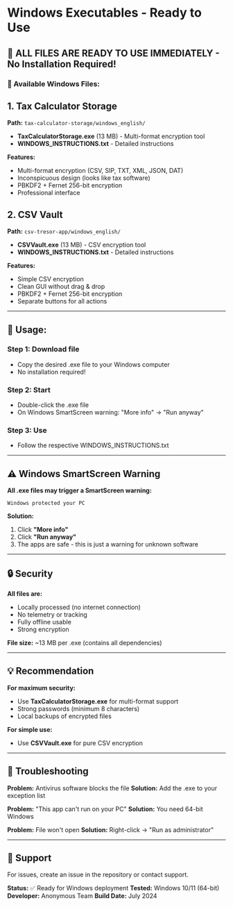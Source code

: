 # Windows Executables - Ready to Use

## 🎯 ALL FILES ARE READY TO USE IMMEDIATELY - No Installation Required!

### 📁 Available Windows Files:

## 1. Tax Calculator Storage
**Path:** `tax-calculator-storage/windows_english/`

- **TaxCalculatorStorage.exe** (13 MB) - Multi-format encryption tool
- **WINDOWS_INSTRUCTIONS.txt** - Detailed instructions

**Features:**
- Multi-format encryption (CSV, SIP, TXT, XML, JSON, DAT)
- Inconspicuous design (looks like tax software)
- PBKDF2 + Fernet 256-bit encryption
- Professional interface

## 2. CSV Vault
**Path:** `csv-tresor-app/windows_english/`

- **CSVVault.exe** (13 MB) - CSV encryption tool
- **WINDOWS_INSTRUCTIONS.txt** - Detailed instructions

**Features:**
- Simple CSV encryption
- Clean GUI without drag & drop
- PBKDF2 + Fernet 256-bit encryption
- Separate buttons for all actions

---

## 🚀 Usage:

### Step 1: Download file
- Copy the desired .exe file to your Windows computer
- No installation required!

### Step 2: Start
- Double-click the .exe file
- On Windows SmartScreen warning: "More info" → "Run anyway"

### Step 3: Use
- Follow the respective WINDOWS_INSTRUCTIONS.txt

---

## ⚠️ Windows SmartScreen Warning

**All .exe files may trigger a SmartScreen warning:**

```
Windows protected your PC
```

**Solution:**
1. Click **"More info"**
2. Click **"Run anyway"**
3. The apps are safe - this is just a warning for unknown software

---

## 🔒 Security

**All files are:**
- Locally processed (no internet connection)
- No telemetry or tracking
- Fully offline usable
- Strong encryption

**File size:** ~13 MB per .exe (contains all dependencies)

---

## 💡 Recommendation

**For maximum security:**
- Use **TaxCalculatorStorage.exe** for multi-format support
- Strong passwords (minimum 8 characters)
- Local backups of encrypted files

**For simple use:**
- Use **CSVVault.exe** for pure CSV encryption

---

## 🐛 Troubleshooting

**Problem:** Antivirus software blocks the file
**Solution:** Add the .exe to your exception list

**Problem:** "This app can't run on your PC"
**Solution:** You need 64-bit Windows

**Problem:** File won't open
**Solution:** Right-click → "Run as administrator"

---

## 📧 Support

For issues, create an issue in the repository or contact support.

**Status:** ✅ Ready for Windows deployment
**Tested:** Windows 10/11 (64-bit)
**Developer:** Anonymous Team
**Build Date:** July 2024 